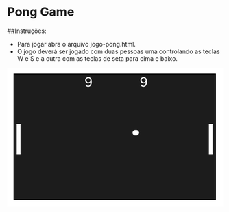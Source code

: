# Pong Game

##Instruções:
- Para jogar abra o arquivo jogo-pong.html.
- O jogo deverá ser jogado com duas pessoas uma controlando as teclas W e S e a outra com as teclas de seta para cima e baixo.

![Alt text](/img/pong.png?raw=true "Imagem do jogo")
